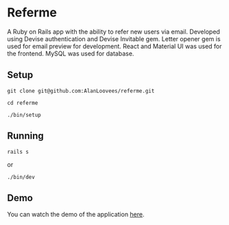 # Referme

A Ruby on Rails app with the ability to refer new users via email. Developed
using Devise authentication and Devise Invitable gem. Letter opener gem is used
for email preview for development. React and Material UI was used for the
frontend. MySQL was used for database.

## Setup

```
git clone git@github.com:AlanLoovees/referme.git

cd referme

./bin/setup
```

## Running

```
rails s
```

or

```
./bin/dev
```

## Demo

You can watch the demo of the application
[here](https://www.loom.com/share/31c803835b854a4db1fc64b62cadb2e9).
